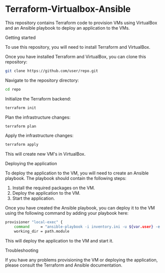 # Terraform-Virtualbox-Ansible

This repository contains Terraform code to provision VMs using VirtualBox and an Ansible playbook to deploy an application to the VMs.

Getting started

To use this repository, you will need to install Terraform and VirtualBox.

Once you have installed Terraform and VirtualBox, you can clone this repository:

```sh
git clone https://github.com/user/repo.git

```

Navigate to the repository directory:

```sh
cd repo
```

Initialize the Terraform backend:

```sh
terraform init
```

Plan the infrastructure changes:

```sh
terraform plan
```

Apply the infrastructure changes:

```sh
terraform apply
```

This will create new VM's in VirtualBox.

Deploying the application

To deploy the application to the VM, you will need to create an Ansible playbook. The playbook should contain the following steps:

1. Install the required packages on the VM.
2. Deploy the application to the VM.
3. Start the application.

Once you have created the Ansible playbook, you can deploy it to the VM using the following command by adding your playbook here: 

```sh
provisioner "local-exec" {
    command     = "ansible-playbook -i inventory.ini -u ${var.user} -e 'variable=value' ${var.playbook} -b -vvv --private-key= ${var.}"
    working_dir = path.module
```

This will deploy the application to the VM and start it.

Troubleshooting

If you have any problems provisioning the VM or deploying the application, please consult the Terraform and Ansible documentation.
